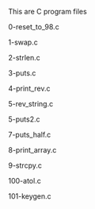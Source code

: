 This are C program files

0-reset_to_98.c

1-swap.c

2-strlen.c

3-puts.c

4-print_rev.c

5-rev_string.c

5-puts2.c

7-puts_half.c

8-print_array.c

9-strcpy.c

100-atol.c

101-keygen.c

